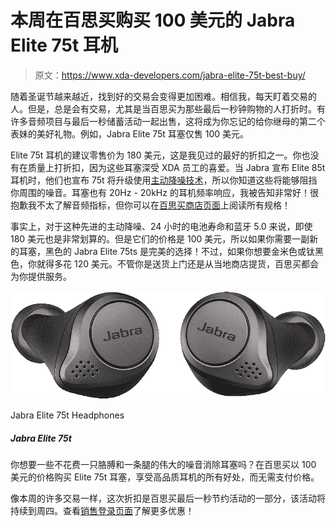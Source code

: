 # 本周在百思买购买 100 美元的 Jabra Elite 75t 耳机

> 原文：<https://www.xda-developers.com/jabra-elite-75t-best-buy/>

随着圣诞节越来越近，找到好的交易会变得更加困难。相信我，每天盯着交易的人。但是，总是会有交易，尤其是当百思买为那些最后一秒钟购物的人打折时。有许多音频项目与最后一秒储蓄活动一起出售，这将成为你忘记的给你继母的第二个表妹的美好礼物。例如，Jabra Elite 75t 耳塞仅售 100 美元。

Elite 75t 耳机的建议零售价为 180 美元，这是我见过的最好的折扣之一。你也没有在质量上打折扣，因为这些耳塞深受 XDA 员工的喜爱。当 Jabra 宣布 Elite 85t 耳机时，他们也宣布 75t 将升级使用[主动降噪技术](https://www.xda-developers.com/jabra-elite-85t-tws-earbuds-update-elite-75t-anc/)，所以你知道这些将能够阻挡你周围的噪音。耳塞也有 20Hz - 20kHz 的耳机频率响应，我被告知非常好！很抱歉我不太了解音频指标，但你可以在[百思买商店页面](https://shop-links.co/1727300280011232152?u1=cfaaf356-9d61-4538-b76d-618ee33cc1b1)上阅读所有规格！

事实上，对于这种先进的主动降噪、24 小时的电池寿命和蓝牙 5.0 来说，即使 180 美元也是非常划算的。但是它们的价格是 100 美元，所以如果你需要一副新的耳塞，黑色的 Jabra Elite 75ts 是完美的选择！不过，如果你想要金米色或钛黑色，你就得多花 120 美元。不管你是送货上门还是从当地商店提货，百思买都会为你提供服务。

 <picture>![Do you want some great noise-canceling earbuds without spending an arm and a leg? Grab the Elite 75t earbuds for $100 at Best Buy, and enjoy all the perks of high-quality headphones without the price tag.](img/d77ec000bf3821bb30d98afd4f8903d2.png)</picture> 

Jabra Elite 75t Headphones

##### Jabra Elite 75t

你想要一些不花费一只胳膊和一条腿的伟大的噪音消除耳塞吗？在百思买以 100 美元的价格购买 Elite 75t 耳塞，享受高品质耳机的所有好处，而无需支付价格。

像本周的许多交易一样，这次折扣是百思买最后一秒节约活动的一部分，该活动将持续到周四。查看[销售登录页面](https://shop-links.co/1727300279815656419?u1=5c09c23b-2ae6-4315-b337-3e672371af38)了解更多优惠！
